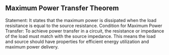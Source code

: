 ## Maximum Power Transfer Theorem
Statement:
It states that the maximum power is dissipated when the load resisitance is equal to the source resistance.
Condition for Maximum Power Transfer:
To achieve power transfer in a circuit, the resistance or impedance of the load must match with the source impedance.
This means the load and source should have properties for efficient energy utilization and maximum power delivery.
